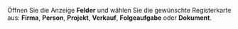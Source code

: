 <!-- markdownlint-disable-file MD041 -->
Öffnen Sie die Anzeige **Felder** und wählen Sie die gewünschte Registerkarte aus: **Firma**, **Person**, **Projekt**, **Verkauf**, **Folgeaufgabe** oder **Dokument**.
